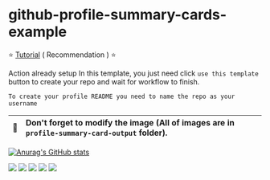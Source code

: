 # github-profile-summary-cards-example

:star: [Tutorial](https://github.com/vn7n24fzkq/github-profile-summary-cards/wiki/Toturial) ( Recommendation ) :star:

Action already setup In this template, you just need click `use this template` button to create your repo and wait for workflow to finish.

```To create your profile README you need to name the repo as your username```

| :bell: | Don't forget to modify the image (All of images are in `profile-summary-card-output` folder). |
| :-------: | :-------------------------------------------------------------------------------------------------------- |


[![Anurag's GitHub stats](https://github-readme-stats.vercel.app/api?username=Densuke-fitness&theme=onedark)](https://github.com/Densuke-fitness/github-readme-stats)

![](https://raw.githubusercontent.com/Densuke-fitness/Densuke-fitness/main/profile-summary-card-output/github_dark/0-profile-details.svg)
![](https://raw.githubusercontent.com/Densuke-fitness/Densuke-fitness/main/profile-summary-card-output/github_dark/1-repos-per-language.svg)
![](https://raw.githubusercontent.com/Densuke-fitness/Densuke-fitness/main/profile-summary-card-output/github_dark/2-most-commit-language.svg)
![](https://raw.githubusercontent.com/Densuke-fitness/Densuke-fitness/main/profile-summary-card-output/github_dark/3-stats.svg)
![](https://raw.githubusercontent.com/Densuke-fitness/Densuke-fitness/main/profile-summary-card-output/github_dark/4-productive-time.svg)

